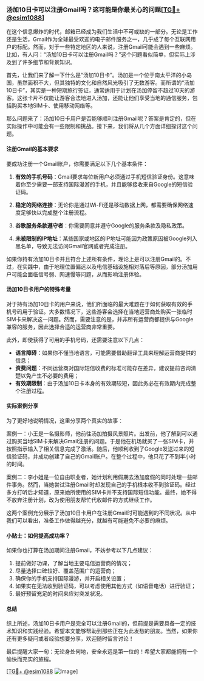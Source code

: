 ### 汤加10日卡可以注册Gmail吗？这可能是你最关心的问题[[TG💪+ @esim1088](https://t.me/s/esim1088)]

在这个信息爆炸的时代，邮箱已经成为我们生活中不可或缺的一部分。无论是工作还是生活，Gmail作为全球最受欢迎的电子邮件服务之一，几乎成了每个互联网用户的标配。然而，对于一些特定地区的人来说，注册Gmail可能会遇到一些麻烦。比如，有人问：“汤加10日卡可以注册Gmail吗？”这个问题看似简单，但实际上涉及到了许多细节和背景知识。

首先，让我们来了解一下什么是“汤加10日卡”。汤加是一个位于南太平洋的小岛国，虽然面积不大，但其独特的文化和自然风光吸引了无数游客。而所谓的“汤加10日卡”，其实是一种短期旅行签证，通常适用于计划在汤加停留不超过10天的游客。这张卡片不仅能让游客合法地进入汤加，还能让他们享受当地的通信服务，包括购买本地SIM卡、使用移动网络等。

那么问题来了：汤加10日卡用户是否能够顺利注册Gmail呢？答案是肯定的，但在实际操作中可能会有一些限制和挑战。接下来，我们将从几个方面详细探讨这个问题。

#### 注册Gmail的基本要求

要成功注册一个Gmail账户，你需要满足以下几个基本条件：

1. **有效的手机号码**：Gmail要求每位新用户必须通过手机短信验证身份。这意味着你至少需要一部支持国际漫游的手机，并且能够接收来自Google的短信验证码。
   
2. **稳定的网络连接**：无论你是通过Wi-Fi还是移动数据上网，都需要确保网络速度足够快以完成整个注册流程。

3. **谷歌服务条款遵守者**：你需要同意并遵守Google的服务条款及隐私政策。

4. **未被限制的IP地址**：某些国家或地区的IP地址可能因为政策原因被Google列入黑名单，导致无法访问Gmail官网或者完成注册。

如果你持有汤加10日卡并且符合上述所有条件，理论上是可以注册Gmail的。不过，在实践中，由于地理位置偏远以及电信基础设施相对落后等原因，部分汤加用户可能会面临信号弱、网速慢等问题，从而影响注册体验。

#### 汤加10日卡用户的特殊考量

对于持有汤加10日卡的用户来说，他们所面临的最大难题在于如何获取有效的手机号码用于验证。大多数情况下，这些游客会选择在当地运营商处购买一张临时SIM卡来解决这一问题。然而，需要注意的是，并非所有运营商都提供与Google兼容的服务，因此选择合适的运营商非常重要。

此外，即使获得了可用的手机号码，还需要注意以下几点：

- **语言障碍**：如果你不懂当地语言，可能需要借助翻译工具来理解运营商提供的信息；
- **资费问题**：不同运营商对国际短信收费的标准可能存在差异，建议提前咨询清楚以免产生不必要的费用；
- **有效期限制**：由于汤加10日卡本身的有效期较短，因此务必在有效期内完成整个注册过程。

#### 实际案例分享

为了更好地说明情况，这里分享两个真实的故事：

案例一：小王是一名摄影师，他前往汤加拍摄风景照片。出发前，他了解到可以通过购买当地SIM卡来解决Gmail注册的问题。于是他在机场就买了一张SIM卡，并按照指示输入了相关信息完成了激活。随后，他顺利收到了Google发送过来的短信验证码，并成功创建了自己的Gmail账户。在整个过程中，他只花了不到半小时的时间。

案例二：李小姐是一位自由职业者，她计划利用假期去汤加度假的同时处理一些邮件事务。然而，当她尝试注册Gmail时却发现自己的手机根本收不到验证码。经过多方打听后才知道，原来她所使用的SIM卡并不支持国际短信功能。最终，她不得不放弃注册计划，改为使用朋友帮忙代收邮件的方式继续工作。

这两个案例充分展示了汤加10日卡用户在注册Gmail时可能遇到的不同状况。从中我们可以看出，准备工作做得越充分，就越有可能避免不必要的麻烦。

#### 小贴士：如何提高成功率？

如果你也打算在汤加期间注册Gmail，不妨参考以下几点建议：

1. 提前做好功课，了解当地主要电信运营商的情况；
2. 尽量选择口碑较好、覆盖范围广的运营商；
3. 确保你的手机支持国际漫游，并开启相关设置；
4. 如果实在无法收到验证码，可以考虑使用其他方式（如语音电话）进行验证；
5. 最好预留充足的时间来应对突发状况。

#### 总结

综上所述，汤加10日卡用户是完全可以注册Gmail的，但前提是需要具备一定的技术知识和实践经验。希望本文能够帮助到那些正在为此发愁的朋友。当然，如果你还有更多疑问或者经验想要分享，欢迎随时留言讨论！

最后提醒大家一句：无论身处何地，安全永远是第一位的！希望大家都能拥有一个愉快而充实的旅程。

[[TG💪+ @esim1088](https://t.me/s/esim1088) ![Image](https://i.postimg.cc/4NQfJmqS/Snipaste-2025-05-13-00-14-12.png)]